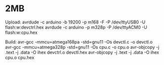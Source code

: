 # 2MB
Upload: 
avrdude -c arduino -b 19200 -p m168 -F -P /dev/ttyUSB0 -U flash:w:devctrl.hex
avrdude -c arduino -p m328p -P /dev/ttyACM0 -U flash:w:cpu.hex

Build:
avr-gcc -mmcu=atmega168pa -std=gnu11  -Os devctl.c -o devctl.o
avr-gcc -mmcu=atmega328p -std=gnu11  -Os cpu.c -o cpu.o
avr-objcopy -j .text -j .data -O ihex  devctrl.o  devctl.hex
avr-objcopy -j .text -j .data -O ihex  cpu.o  cpu.hex
